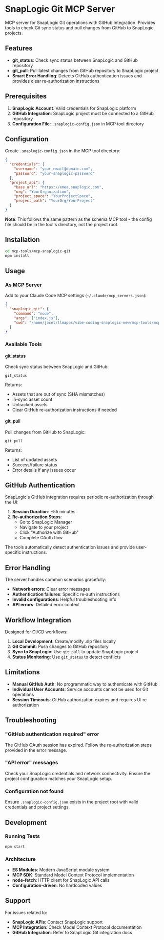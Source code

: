 # SnapLogic Git MCP Server

MCP server for SnapLogic Git operations with GitHub integration. Provides tools to check Git sync status and pull changes from GitHub to SnapLogic projects.

## Features

- **git_status**: Check sync status between SnapLogic and GitHub repository
- **git_pull**: Pull latest changes from GitHub repository to SnapLogic project
- **Smart Error Handling**: Detects GitHub authentication issues and provides clear re-authorization instructions

## Prerequisites

1. **SnapLogic Account**: Valid credentials for SnapLogic platform
2. **GitHub Integration**: SnapLogic project must be connected to a GitHub repository
3. **Configuration File**: `.snaplogic-config.json` in MCP tool directory

## Configuration

Create `.snaplogic-config.json` in the MCP tool directory:

```json
{
  "credentials": {
    "username": "your-email@domain.com",
    "password": "your-snaplogic-password"
  },
  "project_api": {
    "base_url": "https://emea.snaplogic.com",
    "org": "YourOrganization",
    "project_space": "YourProjectSpace",
    "project_path": "YourOrg/YourProject"
  }
}
```

**Note**: This follows the same pattern as the schema MCP tool - the config file should be in the tool's directory, not the project root.

## Installation

```bash
cd mcp-tools/mcp-snaplogic-git
npm install
```

## Usage

### As MCP Server

Add to your Claude Code MCP settings (`~/.claude/mcp_servers.json`):

```json
{
  "snaplogic-git": {
    "command": "node",
    "args": ["index.js"],
    "cwd": "/home/jocel/llmapps/vibe-coding-snaplogic-new/mcp-tools/mcp-snaplogic-git"
  }
}
```

### Available Tools

#### git_status

Check sync status between SnapLogic and GitHub:

```
git_status
```

Returns:
- Assets that are out of sync (SHA mismatches)
- In-sync asset count
- Untracked assets
- Clear GitHub re-authorization instructions if needed

#### git_pull

Pull changes from GitHub to SnapLogic:

```
git_pull
```

Returns:
- List of updated assets
- Success/failure status
- Error details if any issues occur

## GitHub Authentication

SnapLogic's GitHub integration requires periodic re-authorization through the UI:

1. **Session Duration**: ~55 minutes
2. **Re-authorization Steps**:
   - Go to SnapLogic Manager
   - Navigate to your project
   - Click "Authorize with GitHub"
   - Complete OAuth flow

The tools automatically detect authentication issues and provide user-specific instructions.

## Error Handling

The server handles common scenarios gracefully:

- **Network errors**: Clear error messages
- **Authentication failures**: Specific re-auth instructions
- **Invalid configurations**: Helpful troubleshooting info
- **API errors**: Detailed error context

## Workflow Integration

Designed for CI/CD workflows:

1. **Local Development**: Create/modify .slp files locally
2. **Git Commit**: Push changes to GitHub repository
3. **Sync to SnapLogic**: Use `git_pull` to update SnapLogic project
4. **Status Monitoring**: Use `git_status` to detect conflicts

## Limitations

- **Manual GitHub Auth**: No programmatic way to authenticate with GitHub
- **Individual User Accounts**: Service accounts cannot be used for Git operations
- **Session Timeouts**: GitHub authorization expires and requires UI re-authorization

## Troubleshooting

### "GitHub authentication required" error

The GitHub OAuth session has expired. Follow the re-authorization steps provided in the error message.

### "API error" messages

Check your SnapLogic credentials and network connectivity. Ensure the project configuration matches your SnapLogic setup.

### Configuration not found

Ensure `.snaplogic-config.json` exists in the project root with valid credentials and project settings.

## Development

### Running Tests

```bash
npm start
```

### Architecture

- **ES Modules**: Modern JavaScript module system
- **MCP SDK**: Standard Model Context Protocol implementation
- **node-fetch**: HTTP client for SnapLogic API calls
- **Configuration-driven**: No hardcoded values

## Support

For issues related to:
- **SnapLogic APIs**: Contact SnapLogic support
- **MCP Integration**: Check Model Context Protocol documentation
- **GitHub Integration**: Refer to SnapLogic Git integration docs